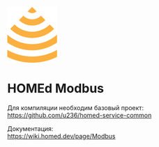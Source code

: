 ![HOMEd Modbus](.github/logo.png)

# HOMEd Modbus

Для компиляции необходим базовый проект:\
https://github.com/u236/homed-service-common

Документация:\
https://wiki.homed.dev/page/Modbus
